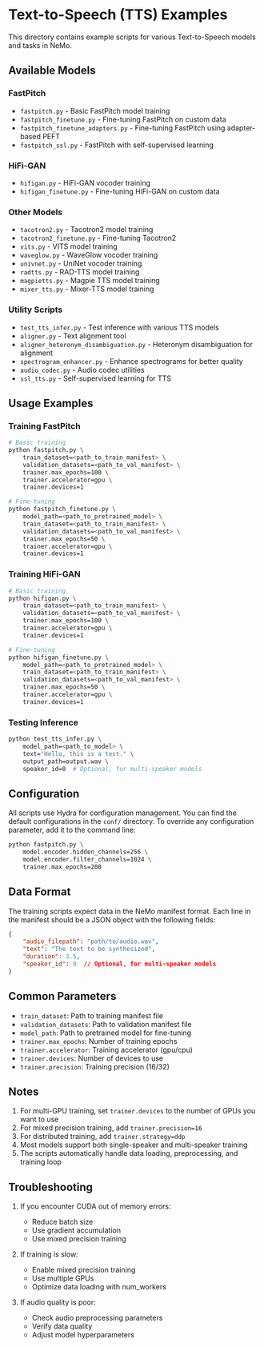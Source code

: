 # Text-to-Speech (TTS) Examples

This directory contains example scripts for various Text-to-Speech models and tasks in NeMo.

## Available Models

### FastPitch
- `fastpitch.py` - Basic FastPitch model training
- `fastpitch_finetune.py` - Fine-tuning FastPitch on custom data
- `fastpitch_finetune_adapters.py` - Fine-tuning FastPitch using adapter-based PEFT
- `fastpitch_ssl.py` - FastPitch with self-supervised learning

### HiFi-GAN
- `hifigan.py` - HiFi-GAN vocoder training
- `hifigan_finetune.py` - Fine-tuning HiFi-GAN on custom data

### Other Models
- `tacotron2.py` - Tacotron2 model training
- `tacotron2_finetune.py` - Fine-tuning Tacotron2
- `vits.py` - VITS model training
- `waveglow.py` - WaveGlow vocoder training
- `univnet.py` - UniNet vocoder training
- `radtts.py` - RAD-TTS model training
- `magpietts.py` - Magpie TTS model training
- `mixer_tts.py` - Mixer-TTS model training

### Utility Scripts
- `test_tts_infer.py` - Test inference with various TTS models
- `aligner.py` - Text alignment tool
- `aligner_heteronym_disambiguation.py` - Heteronym disambiguation for alignment
- `spectrogram_enhancer.py` - Enhance spectrograms for better quality
- `audio_codec.py` - Audio codec utilities
- `ssl_tts.py` - Self-supervised learning for TTS

## Usage Examples

### Training FastPitch
```bash
# Basic training
python fastpitch.py \
    train_dataset=<path_to_train_manifest> \
    validation_datasets=<path_to_val_manifest> \
    trainer.max_epochs=100 \
    trainer.accelerator=gpu \
    trainer.devices=1

# Fine-tuning
python fastpitch_finetune.py \
    model_path=<path_to_pretrained_model> \
    train_dataset=<path_to_train_manifest> \
    validation_datasets=<path_to_val_manifest> \
    trainer.max_epochs=50 \
    trainer.accelerator=gpu \
    trainer.devices=1
```

### Training HiFi-GAN
```bash
# Basic training
python hifigan.py \
    train_dataset=<path_to_train_manifest> \
    validation_datasets=<path_to_val_manifest> \
    trainer.max_epochs=100 \
    trainer.accelerator=gpu \
    trainer.devices=1

# Fine-tuning
python hifigan_finetune.py \
    model_path=<path_to_pretrained_model> \
    train_dataset=<path_to_train_manifest> \
    validation_datasets=<path_to_val_manifest> \
    trainer.max_epochs=50 \
    trainer.accelerator=gpu \
    trainer.devices=1
```

### Testing Inference
```bash
python test_tts_infer.py \
    model_path=<path_to_model> \
    text="Hello, this is a test." \
    output_path=output.wav \
    speaker_id=0  # Optional, for multi-speaker models
```

## Configuration

All scripts use Hydra for configuration management. You can find the default configurations in the `conf/` directory. To override any configuration parameter, add it to the command line:

```bash
python fastpitch.py \
    model.encoder.hidden_channels=256 \
    model.encoder.filter_channels=1024 \
    trainer.max_epochs=200
```

## Data Format

The training scripts expect data in the NeMo manifest format. Each line in the manifest should be a JSON object with the following fields:
```json
{
    "audio_filepath": "path/to/audio.wav",
    "text": "The text to be synthesized",
    "duration": 3.5,
    "speaker_id": 0  // Optional, for multi-speaker models
}
```

## Common Parameters

- `train_dataset`: Path to training manifest file
- `validation_datasets`: Path to validation manifest file
- `model_path`: Path to pretrained model for fine-tuning
- `trainer.max_epochs`: Number of training epochs
- `trainer.accelerator`: Training accelerator (gpu/cpu)
- `trainer.devices`: Number of devices to use
- `trainer.precision`: Training precision (16/32)

## Notes

1. For multi-GPU training, set `trainer.devices` to the number of GPUs you want to use
2. For mixed precision training, add `trainer.precision=16`
3. For distributed training, add `trainer.strategy=ddp`
4. Most models support both single-speaker and multi-speaker training
5. The scripts automatically handle data loading, preprocessing, and training loop

## Troubleshooting

1. If you encounter CUDA out of memory errors:
   - Reduce batch size
   - Use gradient accumulation
   - Use mixed precision training

2. If training is slow:
   - Enable mixed precision training
   - Use multiple GPUs
   - Optimize data loading with num_workers

3. If audio quality is poor:
   - Check audio preprocessing parameters
   - Verify data quality
   - Adjust model hyperparameters 